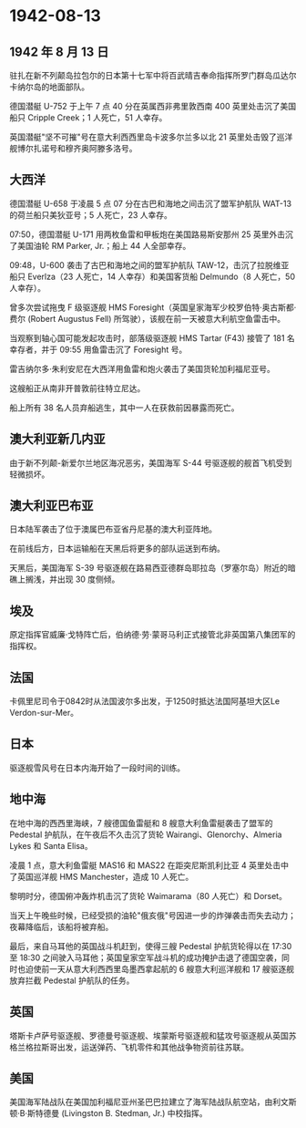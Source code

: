 # 1942-08-13

## 1942 年 8 月 13 日

驻扎在新不列颠岛拉包尔的日本第十七军中将百武晴吉奉命指挥所罗门群岛瓜达尔卡纳尔岛的地面部队。

德国潜艇 U-752 于上午 7 点 40 分在英属西非弗里敦西南 400
英里处击沉了美国船只 Cripple Creek；1 人死亡，51 人幸存。

英国潜艇"坚不可摧"号在意大利西西里岛卡波多尔兰多以北 21
英里处击毁了巡洋舰博尔扎诺号和穆齐奥阿滕多洛号。

## 大西洋

德国潜艇 U-658 于凌晨 5 点 07 分在古巴和海地之间击沉了盟军护航队 WAT-13
的荷兰船只美狄亚号；5 人死亡，23 人幸存。

07:50，德国潜艇 U-171 用两枚鱼雷和甲板炮在美国路易斯安那州 25
英里外击沉了美国油轮 RM Parker, Jr.；船上 44 人全部幸存。

09:48，U-600 袭击了古巴和海地之间的盟军护航队 TAW-12，击沉了拉脱维亚船只
Everlza（23 人死亡，14 人幸存）和美国客货船 Delmundo（8 人死亡，50
人幸存）。

曾多次尝试拖曳 F 级驱逐舰 HMS
Foresight（英国皇家海军少校罗伯特·奥古斯都·费尔 (Robert Augustus Fell)
所驾驶），该舰在前一天被意大利航空鱼雷击中。

当观察到轴心国可能发起攻击时，部落级驱逐舰 HMS Tartar (F43) 接管了 181
名幸存者，并于 09:55 用鱼雷击沉了 Foresight 号。

雷吉纳尔多·朱利安尼在大西洋用鱼雷和炮火袭击了美国货轮加利福尼亚号。

这艘船正从南非开普敦前往特立尼达。

船上所有 38 名人员弃船逃生，其中一人在获救前因暴露而死亡。

## 澳大利亚新几内亚

由于新不列颠-新爱尔兰地区海况恶劣，美国海军 S-44
号驱逐舰的舰首飞机受到轻微损坏。

## 澳大利亚巴布亚

日本陆军袭击了位于澳属巴布亚省丹尼基的澳大利亚阵地。

在前线后方，日本运输船在天黑后将更多的部队运送到布纳。

天黑后，美国海军 S-39
号驱逐舰在路易西亚德群岛耶拉岛（罗塞尔岛）附近的暗礁上搁浅，并出现 30
度侧倾。

## 埃及

原定指挥官威廉·戈特阵亡后，伯纳德·劳·蒙哥马利正式接管北非英国第八集团军的指挥权。

## 法国

卡佩里尼司令于0842时从法国波尔多出发，于1250时抵达法国阿基坦大区Le
Verdon-sur-Mer。

## 日本

驱逐舰雪风号在日本内海开始了一段时间的训练。

## 地中海

在地中海的西西里海峡，7 艘德国鱼雷艇和 8 艘意大利鱼雷艇袭击了盟军的
Pedestal 护航队，在午夜后不久击沉了货轮 Wairangi、Glenorchy、Almeria
Lykes 和 Santa Elisa。

凌晨 1 点，意大利鱼雷艇 MAS16 和 MAS22 在距突尼斯凯利比亚 4
英里处击中了英国巡洋舰 HMS Manchester，造成 10 人死亡。

黎明时分，德国俯冲轰炸机击沉了货轮 Waimarama（80 人死亡）和 Dorset。

当天上午晚些时候，已经受损的油轮"俄亥俄"号因进一步的炸弹袭击而失去动力；夜幕降临后，该船将被弃船。

最后，来自马耳他的英国战斗机赶到，使得三艘 Pedestal 护航货轮得以在 17:30
至 18:30
之间驶入马耳他；英国皇家空军战斗机的成功掩护击退了德国空袭，同时也迫使前一天从意大利西西里岛墨西拿起航的
6 艘意大利巡洋舰和 17 艘驱逐舰放弃拦截 Pedestal 护航队的任务。

## 英国

塔斯卡卢萨号驱逐舰、罗德曼号驱逐舰、埃蒙斯号驱逐舰和猛攻号驱逐舰从英国苏格兰格拉斯哥出发，运送弹药、飞机零件和其他战争物资前往苏联。

## 美国

美国海军陆战队在美国加利福尼亚州圣巴巴拉建立了海军陆战队航空站，由利文斯顿·B·斯特德曼
(Livingston B. Stedman, Jr.) 中校指挥。

